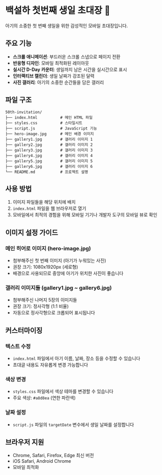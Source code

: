 # 백설하 첫번째 생일 초대장 🎂

아기의 소중한 첫 번째 생일을 위한 감성적인 모바일 초대장입니다.

## 주요 기능

- **스크롤 애니메이션**: 부드러운 스크롤 스냅으로 페이지 전환
- **반응형 디자인**: 모바일 최적화된 레이아웃
- **실시간 D-Day 카운터**: 생일까지 남은 시간을 실시간으로 표시
- **인터랙티브 캘린더**: 생일 날짜가 강조된 달력
- **사진 갤러리**: 아기의 소중한 순간들을 담은 갤러리

## 파일 구조

```
50th-invitation/
├── index.html          # 메인 HTML 파일
├── styles.css          # 스타일시트
├── script.js           # JavaScript 기능
├── hero-image.jpg      # 메인 배경 이미지
├── gallery1.jpg        # 갤러리 이미지 1
├── gallery2.jpg        # 갤러리 이미지 2
├── gallery3.jpg        # 갤러리 이미지 3
├── gallery4.jpg        # 갤러리 이미지 4
├── gallery5.jpg        # 갤러리 이미지 5
├── gallery6.jpg        # 갤러리 이미지 6
└── README.md           # 프로젝트 설명
```

## 사용 방법

1. 이미지 파일들을 해당 위치에 배치
2. `index.html` 파일을 웹 브라우저로 열기
3. 모바일에서 최적의 경험을 위해 모바일 기기나 개발자 도구의 모바일 뷰로 확인

## 이미지 설정 가이드

### 메인 히어로 이미지 (hero-image.jpg)
- 첨부해주신 첫 번째 이미지 (아기가 누워있는 사진)
- 권장 크기: 1080x1920px (세로형)
- 배경으로 사용되므로 중앙에 아기가 위치한 사진이 좋습니다

### 갤러리 이미지들 (gallery1.jpg ~ gallery6.jpg)
- 첨부해주신 나머지 5장의 이미지들
- 권장 크기: 정사각형 (1:1 비율)
- 자동으로 정사각형으로 크롭되어 표시됩니다

## 커스터마이징

### 텍스트 수정
- `index.html` 파일에서 아기 이름, 날짜, 장소 등을 수정할 수 있습니다
- 초대글 내용도 자유롭게 변경 가능합니다

### 색상 변경
- `styles.css` 파일에서 색상 테마를 변경할 수 있습니다
- 주요 색상: `#a8d8ea` (연한 파란색)

### 날짜 설정
- `script.js` 파일의 `targetDate` 변수에서 생일 날짜를 설정합니다

## 브라우저 지원

- Chrome, Safari, Firefox, Edge 최신 버전
- iOS Safari, Android Chrome
- 모바일 최적화


